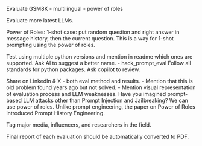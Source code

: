 


Evaluate GSM8K
	- multilingual
	- power of roles


Evaluate more latest LLMs.



Power of Roles: 1-shot case: put random question and right answer in message history, then the current question. This is a way for 1-shot prompting using the power of roles.

Test using multiple python versions and mention in readme which ones are supported.
Ask AI to suggest a better name.
	- hack_prompt_eval
Follow all standards for python packages.
Ask copilot to review.

Share on LinkedIn & X - both eval method and results.
	- Mention that this is old problem found years ago but not solved.
	- Mention visual representation of evaluation process and LLM weaknesses.
	Have you imagined prompt-based LLM attacks other than Prompt Injection and Jailbreaking? We can use power of roles.
	Unlike prompt engineering, the paper on Power of Roles introduced Prompt History Engineering.

Tag major media, influencers, and researchers in the field.

Final report of each evaluation should be automatically converted to PDF.

